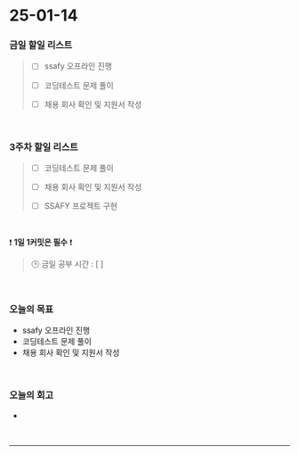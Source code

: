 # 25-01-14

### 금일 할일 리스트

> - [ ] ssafy 오프라인 진행
>
> - [ ] 코딩테스트 문제 풀이
>
> - [ ] 채용 회사 확인 및 지원서 작성

<br/>

### 3주차 할일 리스트

> - [ ] 코딩테스트 문제 풀이
>
> - [ ] 채용 회사 확인 및 지원서 작성
>
> - [ ] SSAFY 프로젝트 구현

<br/>

❗ **1일 1커밋은 필수** ❗

> 🕒 금일 공부 시간 : [ ]

<br/>

### 오늘의 목표
- ssafy 오프라인 진행
- 코딩테스트 문제 풀이
- 채용 회사 확인 및 지원서 작성

<br>

### 오늘의 회고
- 

<br/>

---
